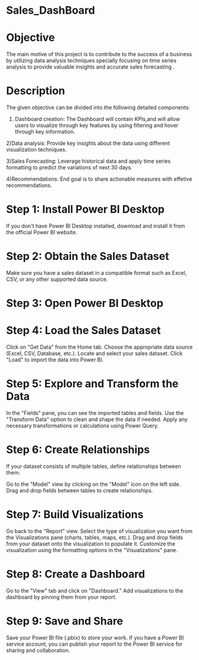 # Sales_DashBoard
# Objective
The main motive of this project is to contribute to the success of a business by utilizing data analysis techniques specially focusing on time series analysis to provide valuable insights and accurate sales forecasting .

# Description 

The given objective can be divided into the following detailed components:
1) Dashboard creation: The Dashboard will contain KPIs,and will allow users to visualize through key features by using filtering and hover through key information.

2)Data analysis: Provide key insights about the data using different visualization techniques.

3)Sales Forecasting: Leverage historical data and apply time series formatting to predict the variations of next 30 days.

4)Recommendations: End goal is to share actionable measures with effetive recommendations.

# Step 1: Install Power BI Desktop
If you don't have Power BI Desktop installed, download and install it from the official Power BI website.

# Step 2: Obtain the Sales Dataset
Make sure you have a sales dataset in a compatible format such as Excel, CSV, or any other supported data source.

# Step 3: Open Power BI Desktop

# Step 4: Load the Sales Dataset
Click on "Get Data" from the Home tab.
Choose the appropriate data source (Excel, CSV, Database, etc.).
Locate and select your sales dataset.
Click "Load" to import the data into Power BI.

# Step 5: Explore and Transform the Data
In the "Fields" pane, you can see the imported tables and fields.
Use the "Transform Data" option to clean and shape the data if needed.
Apply any necessary transformations or calculations using Power Query.

# Step 6: Create Relationships
If your dataset consists of multiple tables, define relationships between them:

Go to the "Model" view by clicking on the "Model" icon on the left side.
Drag and drop fields between tables to create relationships.

# Step 7: Build Visualizations
Go back to the "Report" view.
Select the type of visualization you want from the Visualizations pane (charts, tables, maps, etc.).
Drag and drop fields from your dataset onto the visualization to populate it.
Customize the visualization using the formatting options in the "Visualizations" pane.

# Step 8: Create a Dashboard 
Go to the "View" tab and click on "Dashboard."
Add visualizations to the dashboard by pinning them from your report.

# Step 9: Save and Share
Save your Power BI file (.pbix) to store your work.
If you have a Power BI service account, you can publish your report to the Power BI service for sharing and collaboration.
